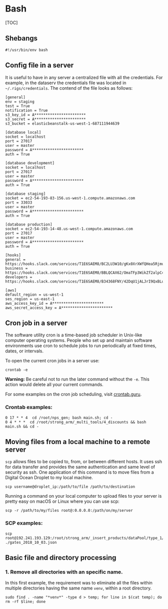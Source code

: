 # Bash

[TOC]

## Shebangs

```
#!/usr/bin/env bash
```

## Config file in a server

It is useful to have in any server a centralized file with all the credentials. For example, in the dataserv the credentials file was located in `~/.rigs/credentials`. The contend of the file looks as follows:

```
[general]
env = staging
test = True
notification = True
s3_key_id = A***********************
s3_secret = A***********************
s3_bucket = elasticbeanstalk-us-west-1-687111944639

[database local]
socket = localhost
port = 27017
user = master
password = A***********************
auth = True

[database development]
socket = localhost
port = 27017
user = master
password = A***********************
auth = True

[database staging]
socket = ec2-54-193-83-156.us-west-1.compute.amazonaws.com
port = 33033
user = master
password = A***********************
auth = True

[database production]
socket = ec2-54-193-14-48.us-west-1.compute.amazonaws.com
port = 27017
user = master
password = A***********************
auth = True

[hooks]
general = https://hooks.slack.com/services/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
business = https://hooks.slack.com/services/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
developers = https://hooks.slack.com/services/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

[aws]
default_region = us-west-1
ses_region = us-east-1
aws_access_key_id = A***********************
aws_secret_access_key = A***********************
```

## Cron job in a server

The software utility cron is a time-based job scheduler in Unix-like computer operating systems. People who set up and maintain software environments use cron to schedule jobs to run periodically at fixed times, dates, or intervals.

To open the current cron jobs in a server use:

```
crontab -e
```

**Warning:** Be careful not to run the later command without the `-e`. This action would delete all your current commands.

For some examples on the cron job scheduling, visit [crontab.guru](https://crontab.guru/).

### Crontab examples:

```
0 17 * * 4  cd /root/nps_gen; bash main.sh; cd -
0 4 * * *  cd /root/strong_arm/_multi_tools/4_discounts && bash main.sh && cd -
```

## Moving files from a local machine to a remote server

`scp` allows files to be copied to, from, or between different hosts. It uses ssh for data transfer and provides the same authentication and same level of security as ssh. One application of this command is to move files from a Digital Ocean Droplet to my local machine.

```
scp username@droplet_ip:/path/to/file /path/to/destination
```

Running a command on your local computer to upload files to your server is pretty easy on macOS or Linux where you can use scp:

```
scp -r /path/to/my/files root@:0.0.0.0:/path/on/my/server
```

### SCP examples:

```
scp root@192.241.193.129:/root/strong_arm/_insert_products/dataPool/type_1/gates_2018_10_03.json ./gates_2018_10_03.json 
```

## Basic file and directory processing

### 1. Remove all directories with an specific name.

In this first example, the requirement was to eliminate all the files within multiple directories having the same name `venv`, within a root directory.

```
sudo find . -name "*venv*" -type d > temp; for line in $(cat temp); do rm -rf $line; done
```


